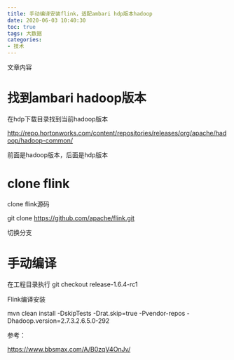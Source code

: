 ```yaml
---
title: 手动编译安装flink，适配ambari hdp版本hadoop
date: 2020-06-03 10:40:30
toc: true
tags: 大数据
categories: 
- 技术
---
```


文章内容
<!--more-->

# 找到ambari hadoop版本

在hdp下载目录找到当前hadoop版本

http://repo.hortonworks.com/content/repositories/releases/org/apache/hadoop/hadoop-common/

前面是hadoop版本，后面是hdp版本



# clone flink

clone flink源码

git clone https://github.com/apache/flink.git

切换分支



# 手动编译

在工程目录执行 git checkout release-1.6.4-rc1

Flink编译安装

mvn clean install -DskipTests -Drat.skip=true -Pvendor-repos -Dhadoop.version=2.7.3.2.6.5.0-292

参考：

https://www.bbsmax.com/A/B0zqV4OnJv/